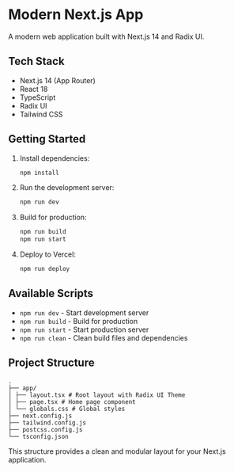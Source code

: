 # Modern Next.js App

A modern web application built with Next.js 14 and Radix UI.

## Tech Stack

- Next.js 14 (App Router)
- React 18
- TypeScript
- Radix UI
- Tailwind CSS

## Getting Started

1. Install dependencies:
   ```bash
   npm install
   ```

2. Run the development server:
   ```bash
   npm run dev
   ```

3. Build for production:
   ```bash
   npm run build
   npm run start
   ```

4. Deploy to Vercel:
   ```bash
   npm run deploy
   ```

## Available Scripts

- `npm run dev` - Start development server
- `npm run build` - Build for production
- `npm run start` - Start production server
- `npm run clean` - Clean build files and dependencies

## Project Structure

```text
.
├── app/
│ ├── layout.tsx # Root layout with Radix UI Theme
│ ├── page.tsx # Home page component
│ └── globals.css # Global styles
├── next.config.js
├── tailwind.config.js
├── postcss.config.js
└── tsconfig.json
```

This structure provides a clean and modular layout for your Next.js application.
